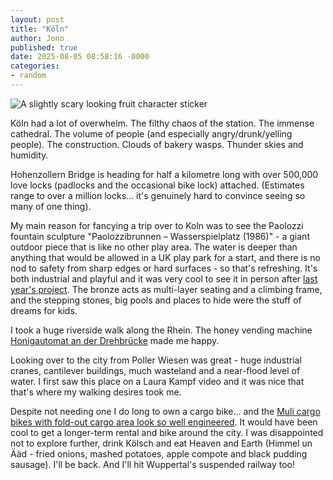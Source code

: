 ```yaml
---
layout: post
title: "Köln"
author: Jono
published: true
date: 2025-08-05 08:58:16 -0000
categories:
- random
---
```

![A slightly scary looking fruit character sticker](https://ellis.scot/uploads/2025/2025-08-05-plum.jpg)


Köln had a lot of overwhelm. The filthy chaos of the station. The immense cathedral. The volume of people (and especially angry/drunk/yelling people). The construction. Clouds of bakery wasps. Thunder skies and humidity. 

Hohenzollern Bridge is heading for half a kilometre long with over 500,000 love locks (padlocks and the occasional bike lock) attached. (Estimates range to over a million locks... it's genuinely hard to convince seeing so many of one thing). 

My main reason for fancying a trip over to Koln was to see the Paolozzi fountain sculpture "Paolozzibrunnen – Wasserspielplatz (1986)" - a giant outdoor piece that is like no other play area. The water is deeper than anything that would be allowed in a UK play park for a start, and there is no nod to safety from sharp edges or hard surfaces - so that's refreshing. It's both industrial and playful and it was very cool to see it in person after [last year's project](https://ellis.scot/2025/06/paolozzi/). The bronze acts as multi-layer seating and a climbing frame, and the stepping stones, big pools and places to hide were the stuff of dreams for kids. 

I took a huge riverside walk along the Rhein. The honey vending machine [Honigautomat an der Drehbrücke](https://www.baustelle-deutzer-hafen.koeln/blog/artikel/es-summt-und-brummt-im-deutzer-hafen) made me happy. 

Looking over to the city from Poller Wiesen was great - huge industrial cranes, cantilever buildings, much wasteland and a near-flood level of water. I first saw this place on a Laura Kampf video and it was nice that that's where my walking desires took me. 

Despite not needing one I do long to own a cargo bike... and the [Muli cargo bikes with fold-out cargo area look so well engineered](https://muli-cycles.de/de). It would have been cool to get a longer-term rental and bike around the city. I was disappointed not to explore further, drink Kölsch and eat Heaven and Earth (Himmel un Ääd - fried onions, mashed potatoes, apple compote and black pudding sausage). I'll be back. And I'll hit Wuppertal's suspended railway too!
